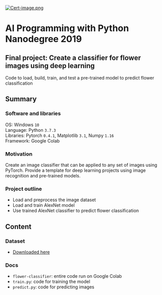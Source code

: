[![Cert-image.png](https://i.postimg.cc/HL74T2dk/Cert-image.png)](https://postimg.cc/67tG0C8k) 
<br>
# AI Programming with Python Nanodegree 2019
## Final project: Create a classifier for flower images using deep learning 
Code to load, build, train, and test a pre-trained model to predict flower classification

## Summary
### Software and libraries
OS: Windows `10` <br>
Language: Python `3.7.3` <br>
Libraries: Pytorch `0.4.1`, Matplotlib `3.1`, Numpy `1.16` <br>
Framework: Google Colab <br>

### Motivation
Create an image classifier that can be applied to any set of images using PyTorch.  Provide a template for deep learning projects using image recognition and pre-trained models.  

### Project outline
- Load and preprocess the image dataset
- Load and train AlexNet model
- Use trained AlexNet classifier to predict flower classification 

## Content
### Dataset
- [Downloaded here](http://www.robots.ox.ac.uk/~vgg/data/flowers/102/index.html)

### Docs
- `flower-classifier`: entire code run on Google Colab
- `train.py`: code for training the model
- `predict.py`: code for predicting images 

